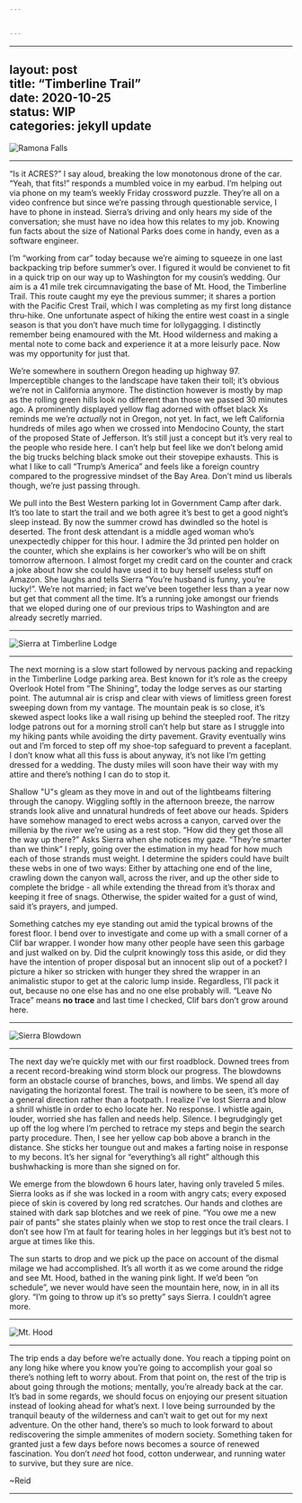 ```yaml
---


---
```


<hr>
<h2 id="layout-posttitle--timberline-traildate---2020-10-25status-wipcategories-jekyll-update">layout: post<br>
title:  “Timberline Trail”<br>
date:   2020-10-25<br>
status: WIP<br>
categories: jekyll update</h2>
<p><img src="https://lh3.googleusercontent.com/KVkeNlBBeL1PdUtmi2zxScbluwe_oLPSlCArvWr-2uYO349f-pDk1pWV8Vj8e3zDVWIpHpSQ1wW_0azCnhwz_AD0ZIvhZLiLmWr3JqmZ-BKWnayY_f5XFllyNBGDL85RRKgnGEsmU5O2Kl8X-jq7YFE90ClolHqzLQkRa77euePVJOddXfO4QDj3GFZ_TPB_vKSYT4AGAp0e7ZYlUT85AIvxt4G09U7aytkSDE3iPOQeRLD7DNzvv47bUL0zE9pNsh7wbA7v0ppvhc4aOHNPH70laH8-J1e2IsmDvE-yWHaWRAMoYAlJrzqL3Zn0Jda-FvlmZ4_dBHZU9lIG3uT30RmZGpQLNf1Z7ysc0uZydpx1l60wtAL0ImHqLKui2m9Uy9FIX1OFu1mSxG6zi-44ylFocVe7kMle8v56O_nnvoqyDkKxB6lFUc_3EX2O033obXtRAc9DRLh_k79dQm1QazOBtGLqP2GWG_RQ9cmUZbR8w2XuWpc31PXozo1OrluFyCALbGlNmF_Q56SjGbhhwTspyssVffhA_MQbTOJRroUo7mKIdv6foTX3OHrB93GDl2OxIn7n8xfF61ZS7lhL5Dnr8tsQwdD95tAHvXWKiyGK4Zf4dA8rZlPM4Yw2uQY-p1gJClOPNzBS0i6LJmRXIndwV2CCGt2JBvrVZPqX19iLY5CAX6vd4DIdmK0b=w1992-h1494-no?authuser=0" alt="Ramona Falls"></p>
<hr>
<p>“Is it ACRES?” I say aloud, breaking the low monotonous drone of the car.  “Yeah, that fits!” responds a mumbled voice in my earbud.  I’m helping out via phone on my team’s weekly Friday crossword puzzle.  They’re all on a video confrence but since we’re passing through questionable service, I have to phone in instead.  Sierra’s driving and only hears my side of the conversation; she must have no idea how this relates to my job.   Knowing fun facts about the size of National Parks does come in handy, even as a software engineer.</p>
<p>I’m “working from car” today because we’re aiming to squeeze in one last backpacking trip before summer’s over.  I figured it would be convienet to fit in a quick trip on our way up to Washington for my cousin’s wedding.  Our aim is a 41 mile trek circumnavigating the base of Mt. Hood, the Timberline Trail.  This route caught my eye the previous summer; it shares a portion with the Pacific Crest Trail, which I was completing as my first long distance thru-hike.  One unfortunate aspect of hiking the entire west coast in a single season is that you don’t have much time for lollygagging.  I distinctly remember being enamoured with the Mt. Hood wilderness and making a mental note to come back and experience it at a more leisurly pace.  Now was my opportunity for just that.</p>
<p>We’re somewhere in southern Oregon heading up highway 97.  Imperceptible changes to the landscape have taken their toll; it’s obvious we’re not in California anymore.  The distinction however is mostly by map as the rolling green hills look no different than those we passed 30 minutes ago.  A prominently displayed yellow flag adorned with offset black Xs reminds me we’re <em>actually</em> not in Oregon, not yet.  In fact, we left California hundreds of miles ago when we crossed into Mendocino County, the start of the proposed State of Jefferson.  It’s still just a concept but it’s very real to the people who reside here.  I can’t help but feel like we don’t belong amid the big trucks belching black smoke out their stovepipe exhausts.  This is what I like to call “Trump’s America” and feels like a foreign country compared to the progressive mindset of the Bay Area.  Don’t mind us liberals though, we’re just passing through.</p>
<p>We pull into the Best Western parking lot in Government Camp after dark.  It’s too late to start the trail and we both agree it’s best to get a good night’s sleep instead.  By now the summer crowd has dwindled so the hotel is deserted.  The front desk attendant is a middle aged woman who’s unexpectedly chipper for this hour.  I admire the 3d printed pen holder on the counter, which she explains is her coworker’s who will be on shift tomorrow afternoon.  I almost forget my credit card on the counter and crack a joke about how she could have used it to buy herself useless stuff on Amazon.  She laughs and tells Sierra “You’re husband is funny, you’re lucky!”.  We’re not married; in fact we’ve been together less than a year now but get that comment all the time.  It’s a running joke amongst our friends that we eloped during one of our previous trips to Washington and are already secretly married.</p>
<hr>
<p><img src="https://lh3.googleusercontent.com/0D3TsYqQkyGQEtN0JYChis_rYlcZaerCAeV-qntDPH99b0fosal12aRloYMkh9Xvv7QB9vqE18lor6HhYsX5zP9dZ-Db9kK2wlS9aWYUic9qlMqAvLewqOH-f5PTZt9jwFwlaVxYfJRtGhfx0h9gzBJN4beQ4BBB8Aecht_EfdxdZUz2928162dIfp_RxIhBw8MbMGLPWiQ5HM8QARe6eN-Kammzwt4m5_vV87YGGvTQWA28coplH5XBSxVJGnecGjlcsVzZ_oiX7if-RLxsR3cUtdUUDgyN7t_Cl0fgXlAO4l7FhF18Qv4kedbgIcrHk1PqecIdhI63sXld2SjDgjidfy4t12t06Vf1iBHt-cfpc7n4l6RL5sxCmnEA3fTRETodmmm_OjUznvxmR5ul4x6qP9VhUM_Qvsq1no8bsYirLhXgn4u1tAjuPH6bV0RIkAtZFQotMS-6Po351vaRYcYPyMckKCiA5ry9USLL672UWnWPMWXkNDU41zjU63eOoUIrFbTJYTkMiBddYIAMinXdazTO5-OAigQ54Hox_gDTY1zuiQzf5LL3EtfAUrF6wFGdxDkQl5r5WtSPsNLEnK4QSavs7VE4wffntnE3-_hG2FGRsYVbfnz8kC1az53WVmgnm-uEwhFf6PqJlUZpX418y7zr948HYj8SYNjcRxXmHF2ERIARUl6neO4x=w1992-h1494-no?authuser=0" alt="Sierra at Timberline Lodge" title="Sierra in front of the Timberline Lodge"></p>
<hr>
<p>The next morning is a slow start followed by nervous packing and repacking in the Timberline Lodge parking area.  Best known for it’s role as the creepy Overlook Hotel from “The Shining”, today the lodge serves as our starting point.  The autumnal air is crisp and clear with views of limitless green forest sweeping down from my vantage.  The mountain peak is so close, it’s skewed aspect looks like a wall rising up behind the steepled roof.  The ritzy lodge patrons out for a morning stroll can’t help but stare as I struggle into my hiking pants while avoiding the dirty pavement.  Gravity eventually wins out and I’m forced to step off my shoe-top safeguard to prevent a faceplant.  I don’t know what all this fuss is about anyway, it’s not like I’m getting dressed for a wedding.  The dusty miles will soon have their way with my attire and there’s nothing I can do to stop it.</p>
<p>Shallow "U"s gleam as they move in and out of the lightbeams filtering through the canopy.  Wiggling softly in the afternoon breeze, the narrow strands look alive and unnatural hundreds of feet above our heads.  Spiders have somehow managed to erect webs across a canyon, carved over the millenia by the river we’re using as a rest stop.  “How did they get those all the way up there?” Asks Sierra when she notices my gaze.  “They’re smarter than we think” I reply, going over the estimation in my head for how much each of those strands must weight.  I determine the spiders could have built these webs in one of two ways:  Either by attaching one end of the line, crawling down the canyon wall, across the river, and up the other side to complete the bridge - all while extending the thread from it’s thorax and keeping it free of snags.  Otherwise,  the spider waited for a gust of wind, said it’s prayers, and jumped.</p>
<p>Something catches my eye standing out amid the typical browns of the forest floor.  I bend over to investigate and come up with a small corner of a Clif bar wrapper.  I wonder how many other people have seen this garbage and just walked on by.  Did the culprit knowingly toss this aside, or did they have the intention of proper disposal but an innocent slip out of a pocket? I picture a hiker so stricken with hunger they shred the wrapper in an animalistic stupor to get at the caloric lump inside.  Regardless, I’ll pack it out, because no one else has and no one else probably will.  “Leave No Trace” means <strong>no trace</strong> and last time I checked, Clif bars don’t grow around here.</p>
<hr>
<p><img src="https://lh3.googleusercontent.com/_ydVY70TPlNaBkMPJRqIdFd5mDzFPGh23DPuzC6ldWBYbORQ_8cWvzHoeemX4upZQ91h_bud2oY61bdR7tr28CzAUvkZGlhzOjSquoDFo91E6jggJsPQvmu-FUu__3CvNTmrp7fu2_Lm1UmdCBvjjeoCKQb6526N9mhRzs_wn9tKruuLNOM0bGcEh9BUslNkAoazRQxIYfI0EiVpzP2hCKsDH0YYmr0zvqublYv9Jv5-rR5sY-p9HMW0nFp5yPrtF0SUGDXAsMfHUYx-xZrn1vTwZEF2wZbY4glyRx7HYtczybZkKO2ef89E4In-pKc5iBwHw2hXZnbmDJBeqWuCCj4B4V_Wp2NrHxHNo0CiobhyEtCF7M3wwIJMNcpiflGKEgkUB8MfYuH6KlMs_l2cSzbO5DS9yt73A3tC7B17Ya-YXVkhBWiolijLAn0p-d4dwXPlgHrXgzrERXyzpSTD9KPpJ40etI7jeTtE1tKUcGKKSHpFA0JTcU562K6bWziIcnAmFbrpeXqJDzx0MlEOZqFaD3hMgthnuJ00P46wXOVIxwmjbDXSa3DAPU4BIkl8sXVTtq-QDpmn_OCdQO9h_11XlFxUg0ExIPHS1cw0skxT-h4cbDAHbiUev_TL4_xJCoAb2gpHbOzR-o47FzW-lmhLGtXl_tvV0vOL2fSvwqeueIBZ5J1qreOf0HiP=w1122-h1494-no?authuser=0" alt="Sierra Blowdown" title="Sierra finding her way through the blowdown section"></p>
<hr>
<p>The next day we’re quickly met with our first roadblock.  Downed trees from a recent record-breaking wind storm block our progress.  The blowdowns form an obstacle course of branches, bows, and limbs.  We spend all day navigating the horizontal forest.  The trail is nowhere to be seen, it’s more of a general direction rather than a footpath.  I realize I’ve lost Sierra and blow a shrill whistle in order to echo locate her. No response.  I whistle again, louder, worried she has fallen and needs help. Silence.  I begrudgingly get up off the log where I’m perched to retrace my steps and begin the search party procedure.  Then, I see her yellow cap bob above a branch in the distance.  She sticks her toungue out and makes a farting noise in response to my becons.  It’s her signal for “everything’s all right” although this bushwhacking is more than she signed on for.</p>
<p>We emerge from the blowdown 6 hours later, having only traveled 5 miles.  Sierra looks as if she was locked in a room with angry cats; every exposed piece of skin is covered by long red scratches. Our hands and clothes are stained with dark sap blotches and we reek of pine.  “You owe me a new pair of pants” she states plainly when we stop to rest once the trail clears.  I don’t see how I’m at fault for tearing holes in her leggings but it’s best not to argue at times like this.</p>
<p>The sun starts to drop and we pick up the pace on account of the dismal milage we had accomplished.  It’s all worth it as we come around the ridge and see Mt. Hood, bathed in the waning pink light.  If we’d been “on schedule”, we never would have seen the mountain here, now, in in all its glory.  “I’m going to throw up it’s so pretty” says Sierra.  I couldn’t agree more.</p>
<hr>
<p><img src="https://lh3.googleusercontent.com/ota1Eaxecxa_FoxzpW6Iwi5Nr8JkbS0jzq9yoZ4FINL8-Qitcf8vMWctcs891JQO_o7wQIRhK2tc_6YATln24vBnY_SoeS6fEaW6Enl1l8Watgx3HUEs6GSM05JkR8zrSgpGHXPp-yy4ICCAvhtktsBVn2FZMdbCEWoRmx9h24A4fZ145rz_fXovdNESyTv4LrTOvbv4nlrwfLJKopAwrq779G4tzlYXmgiIL_oMJ6C0m5AoOccPSU2KHKumCjzSkPILImFQoAeKFHHIbhwWbfuH0vcN9G9kEmK0tEq7cCZDhq26oUOr7XTl56uzT4J8YJqQ9NiYNSEttCJMLqDFJA_d47KLJqqN99RLR4OCYIQwr7sf05CRX0EEvTuMqICjY3D0et-JADz_Rt61q9MBQhzenJ2jQU-g66fPySL21ufNi0SrGn-KEbmJMJKy7FVg16-JDnJAkRYQDmCWzojKworG-pIkHGl1jZyuUctXl6M4-K-tdhI5NPOO7rEQV2RVH8crw8mS4GW340fKqrhoy_PbrpNXjGqWnkJBtQqJLQ61gCy4Qr-1-yg_EFVowVfYRftTd10wnhdKgTJYT1PYqm49a-W3aC6Y9HkKIP5Xe_3cTgad4Fv80jHszs7XBxtAj7Wr1NywsAYeKN0ksQrYQL7fLMB8ZtmAmsT_9IOMZ0BnCn6Y-GgHSw2oodQj=w1992-h1494-no?authuser=0" alt="Mt. Hood" title="Mt. Hood from Bald Mountain at sunset"></p>
<hr>
<p>The trip ends a day before we’re actually done.  You reach a tipping point on any long hike where you know you’re going to accomplish your goal so there’s nothing left to worry about.  From that point on, the rest of the trip is about going through the motions; mentally, you’re already back at the car.  It’s bad in some regards, we should focus on enjoying our present situation instead of looking ahead for what’s next. I love being surrounded by the tranquil beauty of the wilderness and can’t wait to get out for my next adventure.  On the other hand, there’s so much to look forward to about rediscovering the simple ammenites of modern society.  Something taken for granted just a few days before nows becomes a source of renewed fascination. You don’t <em>need</em> hot food, cotton underwear, and running water to survive, but they sure are nice.</p>
<p>~Reid</p>
<hr>

